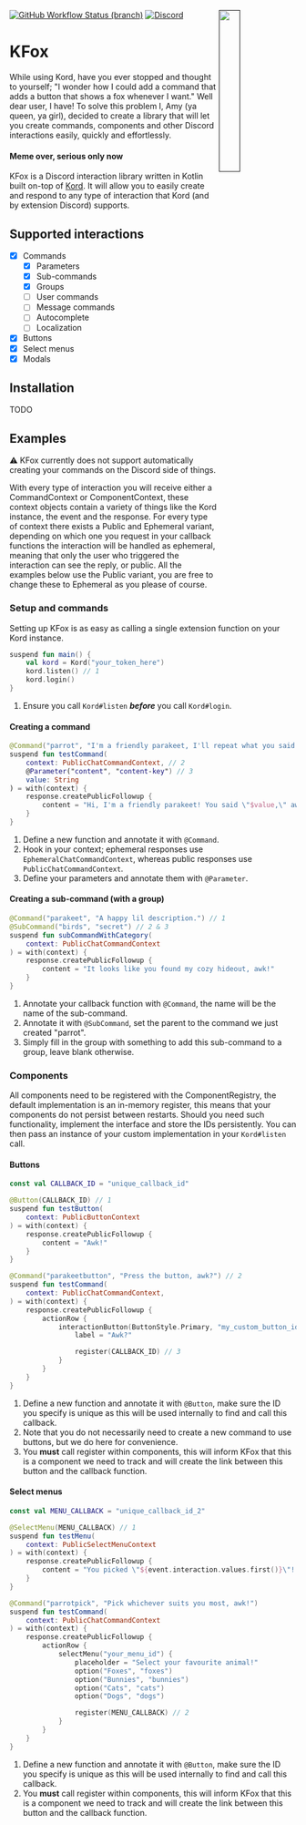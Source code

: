 <a href=""><img align="right" src="https://zerotwo.bot/logo.webp" width=27%></a>

[![GitHub Workflow Status (branch)](https://img.shields.io/github/workflow/status/ZeroTwo-Bot/KFox/CI/master?logo=github&&style=for-the-badge)](https://github.com/ZeroTwo-Bot/KFox/actions)
[![Discord](https://img.shields.io/static/v1?label=Discord&message=Click%20here&color=7289DA&style=for-the-badge&logo=discord)](https://zerotwo.link/support)

# KFox

While using Kord, have you ever stopped and thought to yourself; "I wonder how I could add a command
that adds a button that shows a fox whenever I want." Well dear user, I have!
To solve this problem I, Amy (ya queen, ya girl), decided to create a library that will let you
create commands, components and other Discord interactions easily, quickly and effortlessly.

#### Meme over, serious only now

KFox is a Discord interaction library written in Kotlin built on-top of [Kord](https://kord.dev/).
It will allow you to easily create and respond to any type of interaction that Kord (and by extension Discord) supports.

## Supported interactions

- [x] Commands
    - [x] Parameters
    - [x] Sub-commands
    - [x] Groups
    - [ ] User commands
    - [ ] Message commands
    - [ ] Autocomplete
    - [ ] Localization
- [x] Buttons
- [x] Select menus
- [x] Modals

## Installation

TODO

## Examples

⚠️ KFox currently does not support automatically creating your commands on the Discord side of things.

With every type of interaction you will receive either a CommandContext or ComponentContext, these context
objects contain a variety of things like the Kord instance, the event and the response. For every type of
context there exists a Public and Ephemeral variant, depending on which one you request in your callback functions
the interaction will be handled as ephemeral, meaning that only the user who triggered the interaction can see
the reply, or public. All the examples below use the Public variant, you are free to change these to Ephemeral
as you please of course.

### Setup and commands

Setting up KFox is as easy as calling a single extension function on your Kord instance.

```kotlin
suspend fun main() {
    val kord = Kord("your_token_here")
    kord.listen() // 1
    kord.login()
}
```

1. Ensure you call `Kord#listen` ***before*** you call `Kord#login`.

#### Creating a command

```kotlin
@Command("parrot", "I'm a friendly parakeet, I'll repeat what you said awk!") // 1
suspend fun testCommand(
    context: PublicChatCommandContext, // 2
    @Parameter("content", "content-key") // 3
    value: String
) = with(context) {
    response.createPublicFollowup {
        content = "Hi, I'm a friendly parakeet! You said \"$value,\" awk!"
    }
}
```

1. Define a new function and annotate it with `@Command`.
2. Hook in your context; ephemeral responses use `EphemeralChatCommandContext`,
   whereas public responses use `PublicChatCommandContext`.
3. Define your parameters and annotate them with `@Parameter`.

#### Creating a sub-command (with a group)

```kotlin
@Command("parakeet", "A happy lil description.") // 1
@SubCommand("birds", "secret") // 2 & 3
suspend fun subCommandWithCategory(
    context: PublicChatCommandContext
) = with(context) {
    response.createPublicFollowup {
        content = "It looks like you found my cozy hideout, awk!"
    }
}
```

1. Annotate your callback function with `@Command`, the name will be the name of the sub-command.
2. Annotate it with `@SubCommand`, set the parent to the command we just created "parrot".
3. Simply fill in the group with something to add this sub-command to a group, leave blank otherwise.

### Components

All components need to be registered with the ComponentRegistry, the default implementation is an in-memory register,
this means that your components do not persist between restarts. Should you need such functionality, implement the
interface and store the IDs persistently. You can then pass an instance of your custom implementation in
your `Kord#listen` call.

#### Buttons

```kotlin
const val CALLBACK_ID = "unique_callback_id"

@Button(CALLBACK_ID) // 1
suspend fun testButton(
    context: PublicButtonContext
) = with(context) {
    response.createPublicFollowup {
        content = "Awk!"
    }
}

@Command("parakeetbutton", "Press the button, awk?") // 2
suspend fun testCommand(
    context: PublicChatCommandContext,
) = with(context) {
    response.createPublicFollowup {
        actionRow {
            interactionButton(ButtonStyle.Primary, "my_custom_button_id") {
                label = "Awk?"

                register(CALLBACK_ID) // 3
            }
        }
    }
}
```

1. Define a new function and annotate it with `@Button`, make sure the ID you specify is unique as this will be
   used internally to find and call this callback.
2. Note that you do not necessarily need to create a new command to use buttons, but we do here for convenience.
3. You **must** call register within components, this will inform KFox that this is a component we need to track
   and will create the link between this button and the callback function.

#### Select menus

```kotlin
const val MENU_CALLBACK = "unique_callback_id_2"

@SelectMenu(MENU_CALLBACK) // 1
suspend fun testMenu(
    context: PublicSelectMenuContext
) = with(context) {
    response.createPublicFollowup {
        content = "You picked \"${event.interaction.values.first()}\"! Awk!"
    }
}

@Command("parrotpick", "Pick whichever suits you most, awk!")
suspend fun testCommand(
    context: PublicChatCommandContext
) = with(context) {
    response.createPublicFollowup {
        actionRow {
            selectMenu("your_menu_id") {
                placeholder = "Select your favourite animal!"
                option("Foxes", "foxes")
                option("Bunnies", "bunnies")
                option("Cats", "cats")
                option("Dogs", "dogs")

                register(MENU_CALLBACK) // 2
            }
        }
    }
}
```

1. Define a new function and annotate it with `@Button`, make sure the ID you specify is unique as this will be
   used internally to find and call this callback.
2. You **must** call register within components, this will inform KFox that this is a component we need to track
   and will create the link between this button and the callback function.
